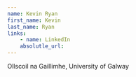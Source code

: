 ```yaml
---
name: Kevin Ryan
first_name: Kevin
last_name: Ryan
links:
	- name: LinkedIn
	absolutle_url:
---
```

Ollscoil na Gaillimhe, University of Galway
